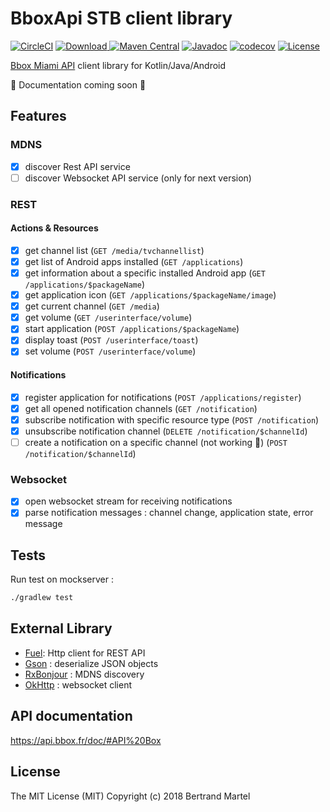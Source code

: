 # BboxApi STB client library #

[![CircleCI](https://img.shields.io/circleci/project/bertrandmartel/bboxapi-stb.svg?maxAge=2592000?style=plastic)](https://circleci.com/gh/bertrandmartel/bboxapi-stb)
[![Download](https://api.bintray.com/packages/bertrandmartel/maven/bboxapi-stb/images/download.svg) ](https://bintray.com/bertrandmartel/maven/bboxapi-stb/_latestVersion)
[![Maven Central](https://maven-badges.herokuapp.com/maven-central/fr.bmartel/bboxapi-stb/badge.svg)](https://maven-badges.herokuapp.com/maven-central/fr.bmartel/bboxapi-stb)
[![Javadoc](http://javadoc-badge.appspot.com/fr.bmartel/bboxapi-stb.svg?label=javadoc)](http://javadoc-badge.appspot.com/fr.bmartel/bboxapi-stb)
[![codecov](https://codecov.io/gh/bertrandmartel/bboxapi-stb/branch/master/graph/badge.svg)](https://codecov.io/gh/bertrandmartel/bboxapi-stb)
[![License](http://img.shields.io/:license-mit-blue.svg)](LICENSE.md)

[Bbox Miami API](https://api.bbox.fr/doc/#API%20Box) client library for Kotlin/Java/Android

:construction: Documentation coming soon :construction:

## Features

### MDNS

- [x] discover Rest API service
- [ ] discover Websocket API service (only for next version)

### REST

#### Actions & Resources

- [x] get channel list (`GET /media/tvchannellist`)
- [x] get list of Android apps installed (`GET /applications`)
- [x] get information about a specific installed Android app (`GET /applications/$packageName`)
- [x] get application icon  (`GET /applications/$packageName/image`)
- [x] get current channel (`GET /media`)
- [x] get volume (`GET /userinterface/volume`)
- [x] start application (`POST /applications/$packageName`)
- [x] display toast (`POST /userinterface/toast`)
- [x] set volume (`POST /userinterface/volume`)

#### Notifications

- [x] register application for notifications (`POST /applications/register`)
- [x] get all opened notification channels (`GET /notification`)
- [x] subscribe notification with specific resource type (`POST /notification`)
- [x] unsubscribe notification channel (`DELETE /notification/$channelId`)
- [ ] create a notification on a specific channel (not working :no_good:) (`POST /notification/$channelId`)

### Websocket

- [x] open websocket stream for receiving notifications
- [x] parse notification messages : channel change, application state, error message

## Tests

Run test on mockserver :
```bash
./gradlew test
```

## External Library

* [Fuel](https://github.com/kittinunf/Fuel): Http client for REST API
* [Gson](https://github.com/google/gson) : deserialize JSON objects
* [RxBonjour](https://github.com/mannodermaus/RxBonjour) : MDNS discovery
* [OkHttp](https://github.com/square/okhttp) : websocket client

## API documentation

https://api.bbox.fr/doc/#API%20Box

## License

The MIT License (MIT) Copyright (c) 2018 Bertrand Martel
